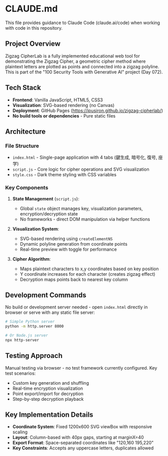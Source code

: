 # CLAUDE.md

This file provides guidance to Claude Code (claude.ai/code) when working with code in this repository.

## Project Overview

Zigzag CipherLab is a fully implemented educational web tool for demonstrating the Zigzag Cipher, a geometric cipher method where plaintext letters are plotted as points and connected into a zigzag polyline. This is part of the "100 Security Tools with Generative AI" project (Day 072).

## Tech Stack

- **Frontend**: Vanilla JavaScript, HTML5, CSS3
- **Visualization**: SVG-based rendering (no Canvas)
- **Deployment**: GitHub Pages (https://ipusiron.github.io/zigzag-cipherlab/)
- **No build tools or dependencies** - Pure static files

## Architecture

### File Structure
- `index.html` - Single-page application with 4 tabs (鍵生成, 暗号化, 復号, 座学)
- `script.js` - Core logic for cipher operations and SVG visualization
- `style.css` - Dark theme styling with CSS variables

### Key Components

1. **State Management** (`script.js`):
   - Global `state` object manages key, visualization parameters, encryption/decryption state
   - No frameworks - direct DOM manipulation via helper functions

2. **Visualization System**:
   - SVG-based rendering using `createElementNS`
   - Dynamic polyline generation from coordinate points
   - Real-time preview with toggle for performance

3. **Cipher Algorithm**:
   - Maps plaintext characters to x,y coordinates based on key position
   - Y coordinate increases for each character (creates zigzag effect)
   - Decryption maps points back to nearest key column

## Development Commands

No build or development server needed - open `index.html` directly in browser or serve with any static file server:

```bash
# Simple Python server
python -m http.server 8000

# Or Node.js server
npx http-server
```

## Testing Approach

Manual testing via browser - no test framework currently configured. Key test scenarios:
- Custom key generation and shuffling
- Real-time encryption visualization
- Point export/import for decryption
- Step-by-step decryption playback

## Key Implementation Details

- **Coordinate System**: Fixed 1200x600 SVG viewBox with responsive scaling
- **Layout**: Column-based with 40px gaps, starting at marginX=40
- **Export Format**: Space-separated coordinates like "120,160 195,220"
- **Key Constraints**: Accepts any uppercase letters, duplicates allowed